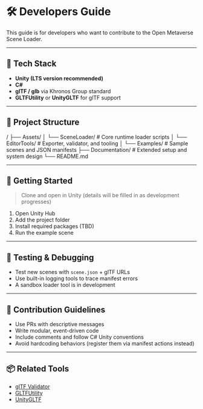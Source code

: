 # 🛠️ Developers Guide

This guide is for developers who want to contribute to the Open Metaverse Scene Loader.

---

## 🧰 Tech Stack

- **Unity (LTS version recommended)**
- **C#**
- **glTF / glb** via Khronos Group standard
- **GLTFUtility** or **UnityGLTF** for glTF support

---

## 📁 Project Structure

/
├── Assets/
│ └── SceneLoader/ # Core runtime loader scripts
│ └── EditorTools/ # Exporter, validator, and tooling
│ └── Examples/ # Sample scenes and JSON manifests
├── Documentation/ # Extended setup and system design
└── README.md


---

## 🚀 Getting Started

> Clone and open in Unity (details will be filled in as development progresses)

1. Open Unity Hub
2. Add the project folder
3. Install required packages (TBD)
4. Run the example scene

---

## 🧪 Testing & Debugging

- Test new scenes with `scene.json` + glTF URLs
- Use built-in logging tools to trace manifest errors
- A sandbox loader tool is in development

---

## 👥 Contribution Guidelines

- Use PRs with descriptive messages
- Write modular, event-driven code
- Include comments and follow C# Unity conventions
- Avoid hardcoding behaviors (register them via manifest actions instead)

---

## 📦 Related Tools

- [glTF Validator](https://github.khronos.org/glTF-Validator/)
- [GLTFUtility](https://github.com/Siccity/GLTFUtility)
- [UnityGLTF](https://github.com/KhronosGroup/UnityGLTF)
